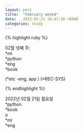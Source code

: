 ```yaml
---
layout: post
title:  "February week4"
date:   2022-02-21 18:47:10 +0900
categories: study
---
```





{% highlight ruby %}

02월 넷째 주:  
*ml  
*python  
*eng  
*book  

(*etc  -eng, app  )
(*REC-SYS)  



{% endhighlight %}

2022년 02월 21일 월요일  
*python  
*book  
o  
*ml  
*eng  













































